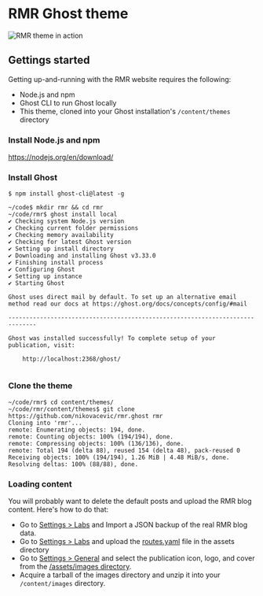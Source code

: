 # RMR Ghost theme
![RMR theme in action](https://github.com/nikovacevic/rmr.ghost/blob/master/assets/images/screenshot.png)

## Gettings started
Getting up-and-running with the RMR website requires the following:
- Node.js and npm
- Ghost CLI to run Ghost locally
- This theme, cloned into your Ghost installation's `/content/themes` directory

### Install Node.js and npm
https://nodejs.org/en/download/

### Install Ghost
```
$ npm install ghost-cli@latest -g
```
```
~/code$ mkdir rmr && cd rmr
~/code/rmr$ ghost install local
✔ Checking system Node.js version
✔ Checking current folder permissions
✔ Checking memory availability
✔ Checking for latest Ghost version
✔ Setting up install directory
✔ Downloading and installing Ghost v3.33.0
✔ Finishing install process
✔ Configuring Ghost
✔ Setting up instance
✔ Starting Ghost

Ghost uses direct mail by default. To set up an alternative email method read our docs at https://ghost.org/docs/concepts/config/#mail

------------------------------------------------------------------------------

Ghost was installed successfully! To complete setup of your publication, visit: 

    http://localhost:2368/ghost/
    
```

### Clone the theme
```
~/code/rmr$ cd content/themes/
~/code/rmr/content/themes$ git clone https://github.com/nikovacevic/rmr.ghost rmr
Cloning into 'rmr'...
remote: Enumerating objects: 194, done.
remote: Counting objects: 100% (194/194), done.
remote: Compressing objects: 100% (136/136), done.
remote: Total 194 (delta 88), reused 154 (delta 48), pack-reused 0
Receiving objects: 100% (194/194), 1.26 MiB | 4.48 MiB/s, done.
Resolving deltas: 100% (88/88), done.
```

### Loading content
You will probably want to delete the default posts and upload the RMR blog content. Here's how to do that:
- Go to [Settings > Labs](http://localhost:2368/ghost/#/settings/labs) and Import a JSON backup of the real RMR blog data.
- Go to [Settings > Labs](http://localhost:2368/ghost/#/settings/labs) and upload the [routes.yaml](https://github.com/nikovacevic/rmr.ghost/blob/master/assets/config/routes.yaml) file in the assets  directory
- Go to [Settings > General](http://localhost:2368/ghost/#/settings/general) and select the publication icon, logo, and cover from the [/assets/images directory](https://github.com/nikovacevic/rmr.ghost/tree/master/assets/images).
- Acquire a tarball of the images directory and unzip it into your `/content/images` directory.
